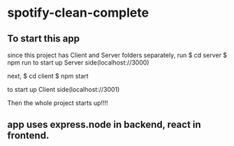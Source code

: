 # spotify-clean-complete

## To start this app

since this project has Client and Server folders separately,
run
$ cd server
$ npm run
to start up Server side(localhost://3000)

next,
$ cd client
$ npm start

to start up Client side(localhost://3001)

Then the whole project starts up!!!!

## app uses express.node in backend, react in frontend.
